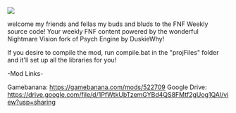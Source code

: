 ![](https://github.com/OrbyyOrbinaut/FNF-Weekly-Public/blob/main/projFiles/FNF%20Weekly%20Logo.png)

welcome my friends and fellas my buds and bluds to the FNF Weekly source code!
Your weekly FNF content powered by the wonderful Nightmare Vision fork of Psych Engine by DuskieWhy!

If you desire to compile the mod, run compile.bat in the "projFiles" folder and it'll
set up all the libraries for you!

-Mod Links-

Gamebanana: https://gamebanana.com/mods/522709
Google Drive: https://drive.google.com/file/d/1PfWtkUbTzemGYBd4QS8FMtf2gUog1QAl/view?usp=sharing
